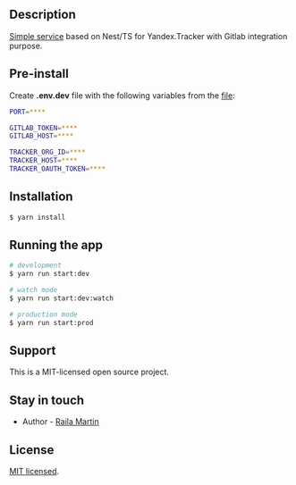 ## Description

[Simple service](https://github.com/seductorAmadeus/ya-tracker-gitlab-helper) based on Nest/TS for Yandex.Tracker with Gitlab integration purpose.

## Pre-install

Create **.env.dev** file with the following variables from the [file](https://github.com/seductorAmadeus/ya-tracker-gitlab-helper/blob/main/.env.local):

```bash
PORT=****

GITLAB_TOKEN=****
GITLAB_HOST=****

TRACKER_ORG_ID=****
TRACKER_HOST=****
TRACKER_OAUTH_TOKEN=****
```

## Installation

```bash
$ yarn install
```

## Running the app

```bash
# development
$ yarn run start:dev

# watch mode
$ yarn run start:dev:watch

# production mode
$ yarn run start:prod
```

## Support

This is a MIT-licensed open source project.

## Stay in touch

- Author - [Raila Martin](mailto:martinraila@mail.ru)

## License

[MIT licensed](LICENSE).
